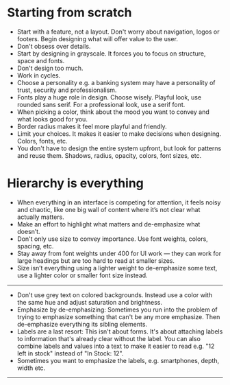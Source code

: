 # Starting from scratch

- Start with a feature, not a layout. Don't worry about navigation, logos or footers. Begin designing what will offer value to the user.
- Don't obsess over details.
- Start by designing in grayscale. It forces you to focus on structure, space and fonts.
- Don't design too much.
- Work in cycles.
- Choose a personality e.g. a banking system may have a personality of trust, security and professionalism.
- Fonts play a huge role in design. Choose wisely. Playful look, use rounded sans serif. For a professional look, use a serif font.
- When picking a color, think about the mood you want to convey and what looks good for you.
- Border radius makes it feel more playful and friendly.
- Limit your choices. It makes it easier to make decisions when designing. Colors, fonts, etc.
- You don't have to design the entire system upfront, but look for patterns and reuse them. Shadows, radius, opacity, colors, font sizes, etc.

# Hierarchy is everything

- When everything in an interface is competing for attention, it feels noisy and
  chaotic, like one big wall of content where it’s not clear what actually
  matters.
- Make an effort to highlight what matters and de-emphasize what doesn’t.
- Don't only use size to convey importance. Use font weights, colors, spacing, etc.
- Stay away from font weights under 400 for UI work — they can work for
  large headings but are too hard to read at smaller sizes.
- Size isn’t everything using a lighter weight to de-emphasize some text, use a lighter color or smaller font size instead.

---

- Don't use grey text on colored backgrounds. Instead use a color with the same hue and adjust saturation and brightness.
- Emphasize by de-emphasizing: Sometimes you run into the problem of trying to emphasize something that can't be any more emphasize. Then de-emphasize everything its sibling elements.
- Labels are a last resort: This isn't about forms. It's about attaching labels to information that's already clear without the label. You can also combine labels and values into a text to make it easier to read e.g. "12 left in stock" instead of "In Stock: 12".
- Sometimes you want to emphasize the labels, e.g. smartphones, depth, width etc.

---
